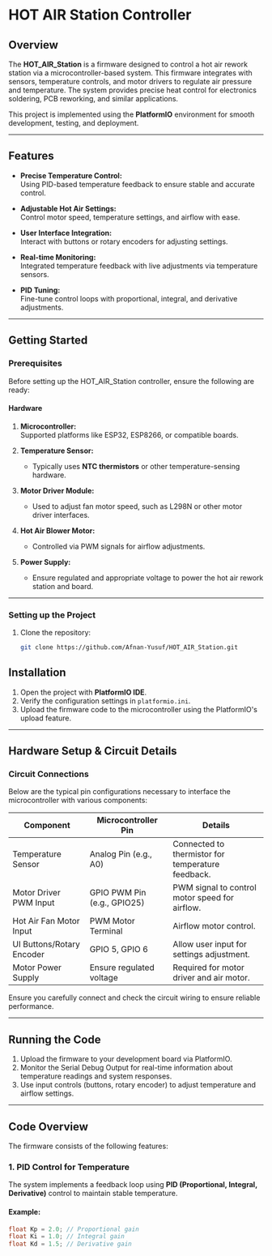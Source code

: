 # HOT AIR Station Controller

## Overview
The **HOT_AIR_Station** is a firmware designed to control a hot air rework station via a microcontroller-based system. This firmware integrates with sensors, temperature controls, and motor drivers to regulate air pressure and temperature. The system provides precise heat control for electronics soldering, PCB reworking, and similar applications.

This project is implemented using the **PlatformIO** environment for smooth development, testing, and deployment.

---

## Features
- **Precise Temperature Control:**  
  Using PID-based temperature feedback to ensure stable and accurate control.
  
- **Adjustable Hot Air Settings:**  
  Control motor speed, temperature settings, and airflow with ease.

- **User Interface Integration:**  
  Interact with buttons or rotary encoders for adjusting settings.

- **Real-time Monitoring:**  
  Integrated temperature feedback with live adjustments via temperature sensors.

- **PID Tuning:**  
  Fine-tune control loops with proportional, integral, and derivative adjustments.

---

## Getting Started

### Prerequisites
Before setting up the HOT_AIR_Station controller, ensure the following are ready:

#### Hardware
1. **Microcontroller:**  
   Supported platforms like ESP32, ESP8266, or compatible boards.
   
2. **Temperature Sensor:**  
   - Typically uses **NTC thermistors** or other temperature-sensing hardware.

3. **Motor Driver Module:**  
   - Used to adjust fan motor speed, such as L298N or other motor driver interfaces.

4. **Hot Air Blower Motor:**  
   - Controlled via PWM signals for airflow adjustments.

5. **Power Supply:**  
   - Ensure regulated and appropriate voltage to power the hot air rework station and board.

---

### Setting up the Project
1. Clone the repository:
   ```bash
   git clone https://github.com/Afnan-Yusuf/HOT_AIR_Station.git
## Installation
1. Open the project with **PlatformIO IDE**.
2. Verify the configuration settings in `platformio.ini`.
3. Upload the firmware code to the microcontroller using the PlatformIO's upload feature.

---

## Hardware Setup & Circuit Details

### Circuit Connections
Below are the typical pin configurations necessary to interface the microcontroller with various components:

| **Component**          | **Microcontroller Pin** | **Details**               |
|-------------------------|--------------------------|---------------------------|
| Temperature Sensor      | Analog Pin (e.g., A0)   | Connected to thermistor for temperature feedback. |
| Motor Driver PWM Input  | GPIO PWM Pin (e.g., GPIO25) | PWM signal to control motor speed for airflow. |
| Hot Air Fan Motor Input | PWM Motor Terminal      | Airflow motor control. |
| UI Buttons/Rotary Encoder | GPIO 5, GPIO 6         | Allow user input for settings adjustment. |
| Motor Power Supply      | Ensure regulated voltage | Required for motor driver and air motor. |

Ensure you carefully connect and check the circuit wiring to ensure reliable performance.

---

## Running the Code
1. Upload the firmware to your development board via PlatformIO.
2. Monitor the Serial Debug Output for real-time information about temperature readings and system responses.
3. Use input controls (buttons, rotary encoder) to adjust temperature and airflow settings.

---

## Code Overview
The firmware consists of the following features:

### 1. **PID Control for Temperature**
The system implements a feedback loop using **PID (Proportional, Integral, Derivative)** control to maintain stable temperature.

#### Example:
```cpp
float Kp = 2.0; // Proportional gain
float Ki = 1.0; // Integral gain
float Kd = 1.5; // Derivative gain

